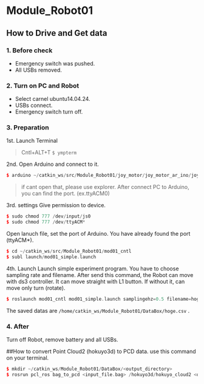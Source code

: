 # Module_Robot01
## How to Drive and Get data
### 1. Before check
  * Emergency switch was pushed.
  * All USBs removed.
### 2. Turn on PC and Robot
  * Select carnel ubuntu14.04.24.
  * USBs connect.
  * Emergency switch turn off.

### 3. Preparation
1st. Launch Terminal
> Cntl+ALT+T
`$ ympterm`

2nd. Open Arduino and connect to it.
```cpp
$ arduino ~/catkin_ws/src/Module_Robot01/joy_motor/joy_motor_ar_ino/joy_motor_ar_ino.ino
```
>if cant open that, please use explorer.
After connect PC to Arduino, you can find the port. (ex.ttyACM0)

3rd. settings
Give permission to device.
```cpp
$ sudo chmod 777 /dev/input/js0
$ sudo chmod 777 /dev/ttyACM*
```
Open lanuch file, set the port of Arduino. You have already found the port (ttyACM*).
```cpp
$ cd ~/catkin_ws/src/Module_Robot01/mod01_cntl
$ subl launch/mod01_simple.launch
```
4th. Launch
Launch simple experiment program. You have to choose sampling rate and filename.
After send this command, the Robot can move with ds3 controller.
It can move straight with L1 button. If without it, can move only turn (rotate).
```cpp
$ roslaunch mod01_cntl mod01_simple.launch samplingehz=0.5 filename=hoge.csv
```
The saved datas are  `/home/catkin_ws/Module_Robot01/DataBox/hoge.csv` .

### 4. After
Turn off Robot, remove battery and all USBs.

##How to convert Point Cloud2 (hokuyo3d) to PCD data.
use this command on your terminal.
```cpp
$ mkdir ~/catkin_ws/Module_Robot01/DataBox/<output_directory>
$ rosrun pcl_ros bag_to_pcd <input_file.bag> /hokuyo3d/hokuyo_cloud2 <output_directory>
```